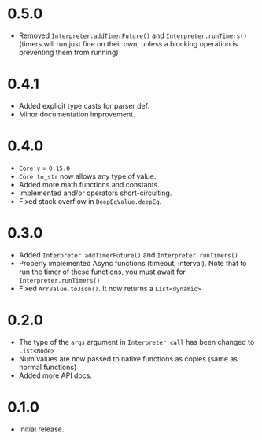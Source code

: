 # 0.5.0
- Removed `Interpreter.addTimerFuture()` and `Interpreter.runTimers()` (timers will run just fine on their own, unless a blocking operation is preventing them from running)

# 0.4.1
- Added explicit type casts for parser def.
- Minor documentation improvement.

# 0.4.0
- `Core:v` = `0.15.0`
- `Core:to_str` now allows any type of value.
- Added more math functions and constants.
- Implemented and/or operators short-circuiting.
- Fixed stack overflow in `DeepEqValue.deepEq`.

# 0.3.0
- Added `Interpreter.addTimerFuture()` and `Interpreter.runTimers()`
- Properly implemented Async functions (timeout, interval). Note that to run the timer of these functions, you must await for `Interpreter.runTimers()`
- Fixed `ArrValue.toJson()`. It now returns a `List<dynamic>`

# 0.2.0
- The type of the `args` argument in `Interpreter.call` has been changed to `List<Node>`
- Num values are now passed to native functions as copies (same as normal functions)
- Added more API docs.

# 0.1.0
- Initial release.